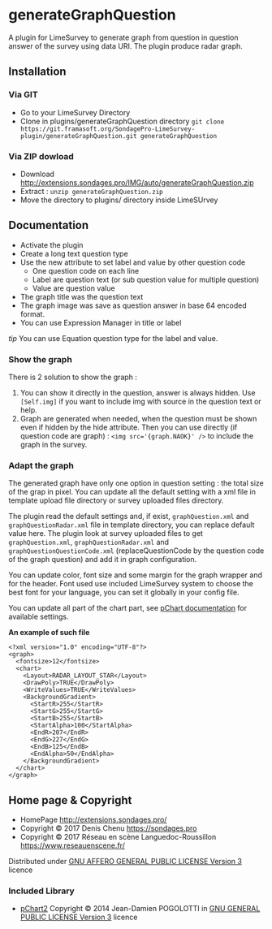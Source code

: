 generateGraphQuestion
=====================

A plugin for LimeSurvey to generate graph from question in question answer of the survey using data URI. The plugin produce radar graph.

## Installation

### Via GIT
- Go to your LimeSurvey Directory
- Clone in plugins/generateGraphQuestion directory `git clone https://git.framasoft.org/SondagePro-LimeSurvey-plugin/generateGraphQuestion.git generateGraphQuestion`

### Via ZIP dowload
- Download <http://extensions.sondages.pro/IMG/auto/generateGraphQuestion.zip>
- Extract : `unzip generateGraphQuestion.zip`
- Move the directory to  plugins/ directory inside LimeSUrvey


## Documentation

- Activate the plugin
- Create a long text question type
- Use the new attribute to set label and value by other question code
    - One question code on each line
    - Label are question text (or sub question value for multiple question)
    - Value are question value
- The graph title was the question text
- The graph image was save as question answer in base 64 encoded format.
- You can use Expression Manager in title or label

_tip_ You can use Equation question type for the label and value.

### Show the graph

There is 2 solution to show the graph :

1. You can show it directly in the question, answer is always hidden.
   Use `[Self.img]` if you want to include img with source in the question text or help.
2. Graph are generated when needed, when the question must be shown even if hidden by the hide attribute.
   Then you can use directly (if question code are graph) : `<img src='{graph.NAOK}' />` to include the graph in the survey.

### Adapt the graph

The generated graph have only one option in question setting : the total size of the grap in pixel.
You can update all the default setting with a xml file in template upload file directory or survey uploaded files directory.

The plugin read the default settings and, if exist, `graphQuestion.xml` and `graphQuestionRadar.xml` file in template directory, you can replace default value here.
The plugin look at survey uploaded files to get `graphQuestion.xml`, `graphQuestionRadar.xml` and `graphQuestionQuestionCode.xml` (replaceQuestionCode by the question code of the graph question) and add it in graph configuration.

You can update color, font size and some margin for the graph wrapper and for the header. Font used use included LimeSurvey system to choose the best font for your language, you can set it globally in your config file.

You can update all part of the chart part, see [pChart documentation](http://wiki.pchart.net/doc.draw.radar.html) for available settings.

**An example of such file**

````
<?xml version="1.0" encoding="UTF-8"?>
<graph>
  <fontsize>12</fontsize>
  <chart>
    <Layout>RADAR_LAYOUT_STAR</Layout>
    <DrawPoly>TRUE</DrawPoly>
    <WriteValues>TRUE</WriteValues>
    <BackgroundGradient>
      <StartR>255</StartR>
      <StartG>255</StartG>
      <StartB>255</StartB>
      <StartAlpha>100</StartAlpha>
      <EndR>207</EndR>
      <EndG>227</EndG>
      <EndB>125</EndB>
      <EndAlpha>50</EndAlpha>
    </BackgroundGradient>
  </chart>
</graph>
````

## Home page & Copyright
- HomePage <http://extensions.sondages.pro/>
- Copyright © 2017 Denis Chenu <https://sondages.pro>
- Copyright © 2017 Réseau en scène Languedoc-Roussillon <https://www.reseauenscene.fr/>

Distributed under [GNU AFFERO GENERAL PUBLIC LICENSE Version 3](http://www.gnu.org/licenses/agpl.txt) licence

### Included Library
- [pChart2](http://www.pchart.net) Copyright © 2014 Jean-Damien POGOLOTTI in [GNU GENERAL PUBLIC LICENSE Version 3](http://www.gnu.org/licenses/gpl.txt) licence
